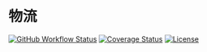 # 物流

[![GitHub Workflow Status](https://img.shields.io/github/workflow/status/miaoxing/logistics/Build?style=flat-square)](https://github.com/miaoxing/logistics/actions)
[![Coverage Status](https://img.shields.io/coveralls/miaoxing/logistics.svg?style=flat-square)](https://coveralls.io/r/miaoxing/logistics?branch=master)
[![License](http://img.shields.io/badge/license-MIT-brightgreen.svg?style=flat-square)](http://www.opensource.org/licenses/MIT)
